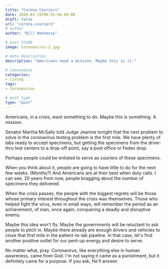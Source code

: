 ```yaml
---
title: "Corona Couriers"
date: 2020-03-15T00:55:56-05:00
draft: false
url: "corona-couriers"
# author
author: "Bill Hennessy"

# post thumb
image: Coronavirus-2.jpg

# meta description
description: "Americans need a mission. Maybe this is it."

# taxonomies
categories: 
- Living
tags:
- Coronavirus

# post type
type: "post"
---
```


Americans, in a crisis, want something to do. Maybe this is something. A mission.

Senator Martha McSally told Judge Jeanine tonight that the next problem to solve in the coronavirus testing problem is the first mile. We have plenty of labs ready to accept specimens, but getting the specimens from the drive-thru test centers to a drop-off point, say a post office or Fedex drop.

Perhaps people could be enlisted to serve as couriers of these specimens. 

When you think about it, people are going to have little to do for the next few weeks. (Months?) And Americans are at their best when duty calls. I can see, 20 years from now, people bragging about the number of specimens they delivered. 

When the crisis passes, the people with the biggest regrets will be those whose primary interest throughout the crisis was themselves. Those who helped fight the virus, even in small ways, will remember the period as an achievement, of man, once again, conquering a deadly and disruptive enemy. 

Maybe this idea won't fly. Maybe the governments will be reluctant to ask people to pitch in. Maybe there already are enough drivers and vehicles to close that first mile in the patient-to-lab pipeline. In that case, let's find another positive outlet for our pent-up energy and desire to serve. 

No matter what, pray. Coronavirus, like everything else in human awareness, came from God. I'm not saying it came as a punishment, but it definitely came for a purpose. If you ask, He'll answer. 